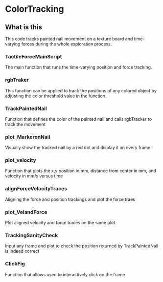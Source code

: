 # ColorTracking

## What is this
This code tracks painted nail movement on a texture board and time-varying forces during the whole exploration process. 

### TactileForceMainScript
The main function that runs the time-varying position and force tracking.

### rgbTraker
This function can be applied to track the positions of any colored object by adjusting the color threshold value in the function.

### TrackPaintedNail
Function that defines the color of the painted nail and calls rgbTracker to track the movement

### plot_MarkeronNail
Visually show the tracked nail by a red dot and display it on every frame

### plot_velocity
Function that plots the x,y position in mm, distance from center in mm, and velocity in mm/s versus time

### alignForceVelocityTraces
Aligning the force and position trackings and plot the force traes

### plot_VelandForce
Plot aligned velocity and force traces on the same plot.

### TrackingSanityCheck
Input any frame and plot to check the position returned by TrackPaintedNail is indeed correct

### ClickFig
Function that allows used to interactively click on the frame
